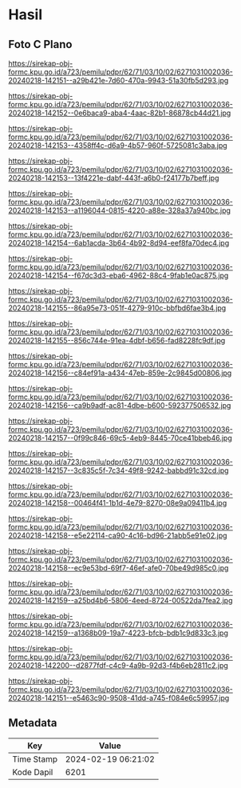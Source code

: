 # Hasil

## Foto C Plano

https://sirekap-obj-formc.kpu.go.id/a723/pemilu/pdpr/62/71/03/10/02/6271031002036-20240218-142151--a29b421e-7d60-470a-9943-51a30fb5d293.jpg

https://sirekap-obj-formc.kpu.go.id/a723/pemilu/pdpr/62/71/03/10/02/6271031002036-20240218-142152--0e6baca9-aba4-4aac-82b1-86878cb44d21.jpg

https://sirekap-obj-formc.kpu.go.id/a723/pemilu/pdpr/62/71/03/10/02/6271031002036-20240218-142153--4358ff4c-d6a9-4b57-960f-5725081c3aba.jpg

https://sirekap-obj-formc.kpu.go.id/a723/pemilu/pdpr/62/71/03/10/02/6271031002036-20240218-142153--13f4221e-dabf-443f-a6b0-f24177b7beff.jpg

https://sirekap-obj-formc.kpu.go.id/a723/pemilu/pdpr/62/71/03/10/02/6271031002036-20240218-142153--a1196044-0815-4220-a88e-328a37a940bc.jpg

https://sirekap-obj-formc.kpu.go.id/a723/pemilu/pdpr/62/71/03/10/02/6271031002036-20240218-142154--6ab1acda-3b64-4b92-8d94-eef8fa70dec4.jpg

https://sirekap-obj-formc.kpu.go.id/a723/pemilu/pdpr/62/71/03/10/02/6271031002036-20240218-142154--f67dc3d3-eba6-4962-88c4-9fab1e0ac875.jpg

https://sirekap-obj-formc.kpu.go.id/a723/pemilu/pdpr/62/71/03/10/02/6271031002036-20240218-142155--86a95e73-051f-4279-910c-bbfbd6fae3b4.jpg

https://sirekap-obj-formc.kpu.go.id/a723/pemilu/pdpr/62/71/03/10/02/6271031002036-20240218-142155--856c744e-91ea-4dbf-b656-fad8228fc9df.jpg

https://sirekap-obj-formc.kpu.go.id/a723/pemilu/pdpr/62/71/03/10/02/6271031002036-20240218-142156--c84ef91a-a434-47eb-859e-2c9845d00806.jpg

https://sirekap-obj-formc.kpu.go.id/a723/pemilu/pdpr/62/71/03/10/02/6271031002036-20240218-142156--ca9b9adf-ac81-4dbe-b600-592377506532.jpg

https://sirekap-obj-formc.kpu.go.id/a723/pemilu/pdpr/62/71/03/10/02/6271031002036-20240218-142157--0f99c846-69c5-4eb9-8445-70ce41bbeb46.jpg

https://sirekap-obj-formc.kpu.go.id/a723/pemilu/pdpr/62/71/03/10/02/6271031002036-20240218-142157--3c835c5f-7c34-49f8-9242-babbd91c32cd.jpg

https://sirekap-obj-formc.kpu.go.id/a723/pemilu/pdpr/62/71/03/10/02/6271031002036-20240218-142158--00464f41-1b1d-4e79-8270-08e9a09411b4.jpg

https://sirekap-obj-formc.kpu.go.id/a723/pemilu/pdpr/62/71/03/10/02/6271031002036-20240218-142158--e5e22114-ca90-4c16-bd96-21abb5e91e02.jpg

https://sirekap-obj-formc.kpu.go.id/a723/pemilu/pdpr/62/71/03/10/02/6271031002036-20240218-142158--ec9e53bd-69f7-46ef-afe0-70be49d985c0.jpg

https://sirekap-obj-formc.kpu.go.id/a723/pemilu/pdpr/62/71/03/10/02/6271031002036-20240218-142159--a25bd4b6-5806-4eed-8724-00522da7fea2.jpg

https://sirekap-obj-formc.kpu.go.id/a723/pemilu/pdpr/62/71/03/10/02/6271031002036-20240218-142159--a1368b09-19a7-4223-bfcb-bdb1c9d833c3.jpg

https://sirekap-obj-formc.kpu.go.id/a723/pemilu/pdpr/62/71/03/10/02/6271031002036-20240218-142200--d2877fdf-c4c9-4a9b-92d3-f4b6eb2811c2.jpg

https://sirekap-obj-formc.kpu.go.id/a723/pemilu/pdpr/62/71/03/10/02/6271031002036-20240218-142151--e5463c90-9508-41dd-a745-f084e6c59957.jpg


## Metadata

| Key        | Value               |
| ---------- | ------------------- |
| Time Stamp | 2024-02-19 06:21:02 |
| Kode Dapil | 6201                |



